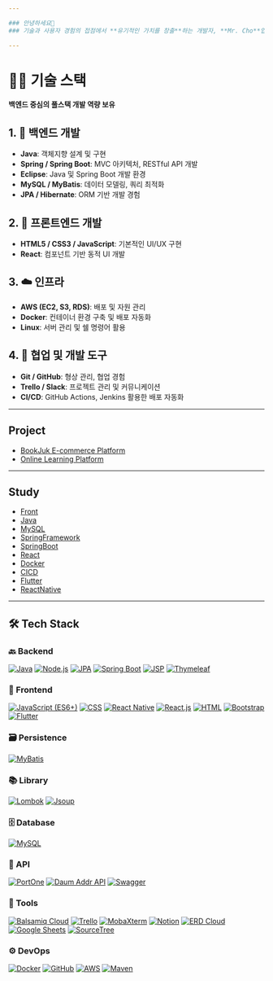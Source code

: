 ```yaml
---

### 안녕하세요👋
### 기술과 사용자 경험의 접점에서 **유기적인 가치를 창출**하는 개발자, **Mr. Cho**입니다  

---
```


# 🧑‍💻 기술 스택  
**백엔드 중심의 풀스택 개발 역량 보유**

## 1. 🔧 백엔드 개발  
- **Java**: 객체지향 설계 및 구현  
- **Spring / Spring Boot**: MVC 아키텍처, RESTful API 개발  
- **Eclipse**: Java 및 Spring Boot 개발 환경  
- **MySQL / MyBatis**: 데이터 모델링, 쿼리 최적화  
- **JPA / Hibernate**: ORM 기반 개발 경험  

## 2. 🎨 프론트엔드 개발  
- **HTML5 / CSS3 / JavaScript**: 기본적인 UI/UX 구현  
- **React**: 컴포넌트 기반 동적 UI 개발  

## 3. ☁️ 인프라  
- **AWS (EC2, S3, RDS)**: 배포 및 자원 관리  
- **Docker**: 컨테이너 환경 구축 및 배포 자동화  
- **Linux**: 서버 관리 및 쉘 명령어 활용  

## 4. 🤝 협업 및 개발 도구  
- **Git / GitHub**: 형상 관리, 협업 경험  
- **Trello / Slack**: 프로젝트 관리 및 커뮤니케이션  
- **CI/CD**: GitHub Actions, Jenkins 활용한 배포 자동화


---

## Project
- [BookJuk E-commerce Platform](https://github.com/krgh23/Bookjuk_EC2)
- [Online Learning Platform](https://github.com/krgh23/Online-Learning-Platform)

---

## Study
- [Front](https://github.com/krgh23/front_lec.git)
- [Java](https://github.com/krgh23/java_lec.git)
- [MySQL](https://github.com/krgh23/mysql_lec.git)
- [SpringFramework](https://github.com/krgh23/springmvc_lec.git)
- [SpringBoot](https://github.com/krgh23/springBoot.git)
- [React](https://github.com/krgh23/react_lec.git)
- [Docker](https://github.com/krgh23/doker.git)
- [CICD](https://github.com/krgh23/cicd_member.git)
- [Flutter](https://github.com/krgh23/flutter_lec.git)
- [ReactNative](https://github.com/krgh23/react_native_lec.git)

---
## 🛠️ Tech Stack

### 🔙 Backend
<p>
  <a href="#"><img src="https://img.shields.io/static/v1?label=&message=Java&color=007396&style=flat-square" alt="Java" /></a>
  <a href="#"><img src="https://img.shields.io/static/v1?label=&message=Node.js&color=339933&style=flat-square" alt="Node.js" /></a>
  <a href="#"><img src="https://img.shields.io/static/v1?label=&message=JPA&color=6f5499&style=flat-square" alt="JPA" /></a>
  <a href="#"><img src="https://img.shields.io/static/v1?label=&message=Spring%20Boot&color=6db33f&style=flat-square" alt="Spring Boot" /></a>
  <a href="#"><img src="https://img.shields.io/static/v1?label=&message=JSP&color=5382a1&style=flat-square" alt="JSP" /></a>
  <a href="#"><img src="https://img.shields.io/static/v1?label=&message=Thymeleaf&color=005f0f&style=flat-square" alt="Thymeleaf" /></a>
</p>

### 🎨 Frontend
<p>
  <a href="#"><img src="https://img.shields.io/static/v1?label=&message=JavaScript%20(ES6%2B)&color=f7df1e&style=flat-square" alt="JavaScript (ES6+)" /></a>
  <a href="#"><img src="https://img.shields.io/static/v1?label=&message=CSS&color=1572b6&style=flat-square" alt="CSS" /></a>
  <a href="#"><img src="https://img.shields.io/static/v1?label=&message=React%20Native&color=61dafb&style=flat-square" alt="React Native" /></a>
  <a href="#"><img src="https://img.shields.io/static/v1?label=&message=React.js&color=61dafb&style=flat-square" alt="React.js" /></a>
  <a href="#"><img src="https://img.shields.io/static/v1?label=&message=HTML&color=e34f26&style=flat-square" alt="HTML" /></a>
  <a href="#"><img src="https://img.shields.io/static/v1?label=&message=Bootstrap&color=7952b3&style=flat-square" alt="Bootstrap" /></a>
  <a href="#"><img src="https://img.shields.io/static/v1?label=&message=Flutter&color=02569b&style=flat-square" alt="Flutter" /></a>
</p>

### 🗃️ Persistence
<p>
  <a href="#"><img src="https://img.shields.io/static/v1?label=&message=MyBatis&color=00963f&style=flat-square" alt="MyBatis" /></a>
</p>

### 📚 Library
<p>
  <a href="#"><img src="https://img.shields.io/static/v1?label=&message=Lombok&color=ea2845&style=flat-square" alt="Lombok" /></a>
  <a href="#"><img src="https://img.shields.io/static/v1?label=&message=Jsoup&color=ba1f03&style=flat-square" alt="Jsoup" /></a>
</p>

### 🗄️ Database
<p>
  <a href="#"><img src="https://img.shields.io/static/v1?label=&message=MySQL&color=4479a1&style=flat-square" alt="MySQL" /></a>
</p>

### 🔗 API
<p>
  <a href="#"><img src="https://img.shields.io/static/v1?label=&message=PortOne&color=343434&style=flat-square" alt="PortOne" /></a>
  <a href="#"><img src="https://img.shields.io/static/v1?label=&message=Daum%20Addr%20API&color=ffca05&style=flat-square" alt="Daum Addr API" /></a>
  <a href="#"><img src="https://img.shields.io/static/v1?label=&message=Swagger&color=85ea2d&style=flat-square" alt="Swagger" /></a>
</p>

### 🧰 Tools
<p>
  <a href="#"><img src="https://img.shields.io/static/v1?label=&message=Balsamiq%20Cloud&color=000000&style=flat-square" alt="Balsamiq Cloud" /></a>
  <a href="#"><img src="https://img.shields.io/static/v1?label=&message=Trello&color=0079bf&style=flat-square" alt="Trello" /></a>
  <a href="#"><img src="https://img.shields.io/static/v1?label=&message=MobaXterm&color=00c0c0&style=flat-square" alt="MobaXterm" /></a>
  <a href="#"><img src="https://img.shields.io/static/v1?label=&message=Notion&color=000000&style=flat-square" alt="Notion" /></a>
  <a href="#"><img src="https://img.shields.io/static/v1?label=&message=ERD%20Cloud&color=3399cc&style=flat-square" alt="ERD Cloud" /></a>
  <a href="#"><img src="https://img.shields.io/static/v1?label=&message=Google%20Sheets&color=34a853&style=flat-square" alt="Google Sheets" /></a>
  <a href="#"><img src="https://img.shields.io/static/v1?label=&message=SourceTree&color=0046ad&style=flat-square" alt="SourceTree" /></a>
</p>

### ⚙️ DevOps
<p>
  <a href="#"><img src="https://img.shields.io/static/v1?label=&message=Docker&color=2496ed&style=flat-square" alt="Docker" /></a>
  <a href="#"><img src="https://img.shields.io/static/v1?label=&message=GitHub&color=181717&style=flat-square" alt="GitHub" /></a>
  <a href="#"><img src="https://img.shields.io/static/v1?label=&message=AWS&color=ff9900&style=flat-square" alt="AWS" /></a>
  <a href="#"><img src="https://img.shields.io/static/v1?label=&message=Maven&color=c71a36&style=flat-square" alt="Maven" /></a>
</p>
